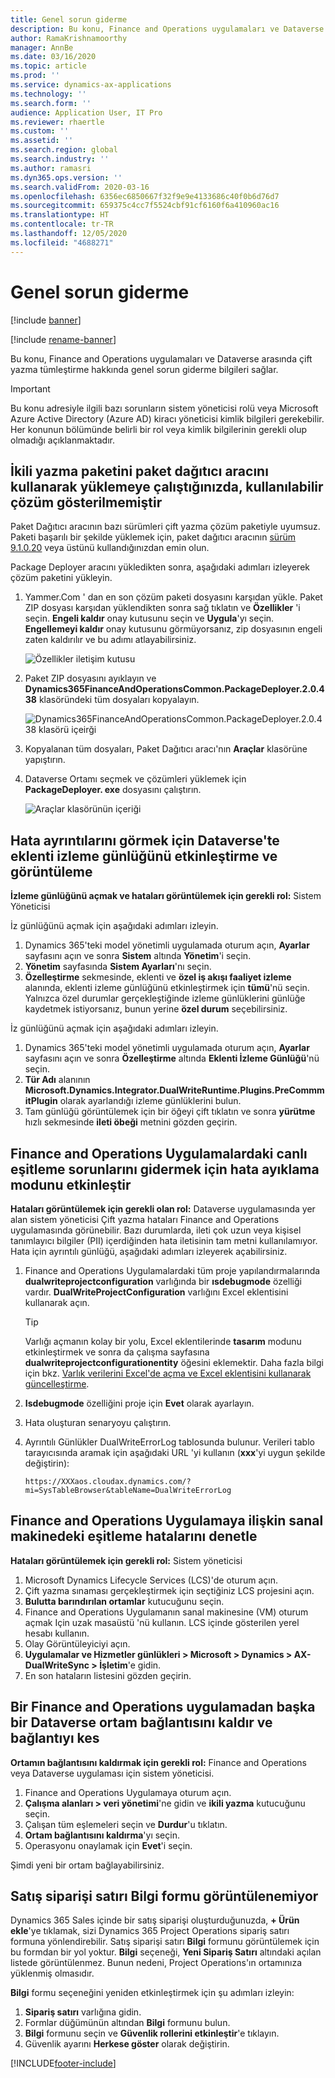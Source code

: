 ```yaml
---
title: Genel sorun giderme
description: Bu konu, Finance and Operations uygulamaları ve Dataverse arasında çift yazma tümleştirme hakkında genel sorun giderme bilgileri sağlar.
author: RamaKrishnamoorthy
manager: AnnBe
ms.date: 03/16/2020
ms.topic: article
ms.prod: ''
ms.service: dynamics-ax-applications
ms.technology: ''
ms.search.form: ''
audience: Application User, IT Pro
ms.reviewer: rhaertle
ms.custom: ''
ms.assetid: ''
ms.search.region: global
ms.search.industry: ''
ms.author: ramasri
ms.dyn365.ops.version: ''
ms.search.validFrom: 2020-03-16
ms.openlocfilehash: 6356ec6850667f32f9e9e4133686c40f0b6d76d7
ms.sourcegitcommit: 659375c4cc7f5524cbf91cf6160f6a410960ac16
ms.translationtype: HT
ms.contentlocale: tr-TR
ms.lasthandoff: 12/05/2020
ms.locfileid: "4688271"
---
```

# <a name="general-troubleshooting"></a>Genel sorun giderme

[!include [banner](../../includes/banner.md)]

[!include [rename-banner](~/includes/cc-data-platform-banner.md)]



Bu konu, Finance and Operations uygulamaları ve Dataverse arasında çift yazma tümleştirme hakkında genel sorun giderme bilgileri sağlar.

> [!IMPORTANT]
> Bu konu adresiyle ilgili bazı sorunların sistem yöneticisi rolü veya Microsoft Azure Active Directory (Azure AD) kiracı yöneticisi kimlik bilgileri gerekebilir. Her konunun bölümünde belirli bir rol veya kimlik bilgilerinin gerekli olup olmadığı açıklanmaktadır.

## <a name="when-you-try-to-install-the-dual-write-package-by-using-the-package-deployer-tool-no-available-solutions-are-shown"></a>İkili yazma paketini paket dağıtıcı aracını kullanarak yüklemeye çalıştığınızda, kullanılabilir çözüm gösterilmemiştir

Paket Dağıtıcı aracının bazı sürümleri çift yazma çözüm paketiyle uyumsuz. Paketi başarılı bir şekilde yüklemek için, paket dağıtıcı aracının [sürüm 9.1.0.20](https://www.nuget.org/packages/Microsoft.CrmSdk.XrmTooling.PackageDeployment.Wpf/9.1.0.20) veya üstünü kullandığınızdan emin olun.

Package Deployer aracını yükledikten sonra, aşağıdaki adımları izleyerek çözüm paketini yükleyin.

1. Yammer.Com ' dan en son çözüm paketi dosyasını karşıdan yükle. Paket ZIP dosyası karşıdan yüklendikten sonra sağ tıklatın ve **Özellikler** 'i seçin. **Engeli kaldır** onay kutusunu seçin ve **Uygula**'yı seçin. **Engellemeyi kaldır** onay kutusunu görmüyorsanız, zip dosyasının engeli zaten kaldırılır ve bu adımı atlayabilirsiniz.

    ![Özellikler iletişim kutusu](media/unblock_option.png)

2. Paket ZIP dosyasını ayıklayın ve **Dynamics365FinanceAndOperationsCommon.PackageDeployer.2.0.438** klasöründeki tüm dosyaları kopyalayın.

    ![Dynamics365FinanceAndOperationsCommon.PackageDeployer.2.0.438 klasörü içeirği](media/extract_package.png)

3. Kopyalanan tüm dosyaları, Paket Dağıtıcı aracı'nın **Araçlar** klasörüne yapıştırın. 
4. Dataverse Ortamı seçmek ve çözümleri yüklemek için **PackageDeployer. exe** dosyasını çalıştırın.

    ![Araçlar klasörünün içeriği](media/paste_copied_files.png)

## <a name="enable-and-view-the-plug-in-trace-log-in-dataverse-to-view-error-details"></a><a id="enable-view-trace"></a>Hata ayrıntılarını görmek için Dataverse'te eklenti izleme günlüğünü etkinleştirme ve görüntüleme

**İzleme günlüğünü açmak ve hataları görüntülemek için gerekli rol:** Sistem Yöneticisi

İz günlüğünü açmak için aşağıdaki adımları izleyin.

1. Dynamics 365'teki model yönetimli uygulamada oturum açın, **Ayarlar** sayfasını açın ve sonra **Sistem** altında **Yönetim**'i seçin.
2. **Yönetim** sayfasında **Sistem Ayarları**'nı seçin.
3. **Özelleştirme** sekmesinde, eklenti ve **özel iş akışı faaliyet izleme** alanında, eklenti izleme günlüğünü etkinleştirmek için **tümü**'nü seçin. Yalnızca özel durumlar gerçekleştiğinde izleme günlüklerini günlüğe kaydetmek istiyorsanız, bunun yerine **özel durum** seçebilirsiniz.


İz günlüğünü açmak için aşağıdaki adımları izleyin.

1. Dynamics 365'teki model yönetimli uygulamada oturum açın, **Ayarlar** sayfasını açın ve sonra **Özelleştirme** altında **Eklenti İzleme Günlüğü**'nü seçin.
2. **Tür Adı** alanının **Microsoft.Dynamics.Integrator.DualWriteRuntime.Plugins.PreCommmitPlugin** olarak ayarlandığı izleme günlüklerini bulun.
3. Tam günlüğü görüntülemek için bir öğeyi çift tıklatın ve sonra **yürütme** hızlı sekmesinde **ileti öbeği** metnini gözden geçirin.

## <a name="enable-debug-mode-to-troubleshoot-live-synchronization-issues-in-finance-and-operations-apps"></a>Finance and Operations Uygulamalardaki canlı eşitleme sorunlarını gidermek için hata ayıklama modunu etkinleştir

**Hataları görüntülemek için gerekli olan rol:** Dataverse uygulamasında yer alan sistem yöneticisi Çift yazma hataları Finance and Operations uygulamasında görünebilir. Bazı durumlarda, ileti çok uzun veya kişisel tanımlayıcı bilgiler (PII) içerdiğinden hata iletisinin tam metni kullanılamıyor. Hata için ayrıntılı günlüğü, aşağıdaki adımları izleyerek açabilirsiniz.

1. Finance and Operations Uygulamalardaki tüm proje yapılandırmalarında **dualwriteprojectconfiguration** varlığında bir **ısdebugmode** özelliği vardır. **DualWriteProjectConfiguration** varlığını Excel eklentisini kullanarak açın.

    > [!TIP]
    > Varlığı açmanın kolay bir yolu, Excel eklentilerinde **tasarım** modunu etkinleştirmek ve sonra da çalışma sayfasına **dualwriteprojectconfigurationentity** öğesini eklemektir. Daha fazla bilgi için bkz. [Varlık verilerini Excel'de açma ve Excel eklentisini kullanarak güncelleştirme](../../office-integration/use-excel-add-in.md).

2. **Isdebugmode** özelliğini proje için **Evet** olarak ayarlayın.
3. Hata oluşturan senaryoyu çalıştırın.
4. Ayrıntılı Günlükler DualWriteErrorLog tablosunda bulunur. Verileri tablo tarayıcısında aramak için aşağıdaki URL 'yi kullanın (**xxx**'yi uygun şekilde değiştirin):

    `https://XXXaos.cloudax.dynamics.com/?mi=SysTableBrowser&tableName=DualWriteErrorLog`

## <a name="check-synchronization-errors-on-the-virtual-machine-for-the-finance-and-operations-app"></a>Finance and Operations Uygulamaya ilişkin sanal makinedeki eşitleme hatalarını denetle

**Hataları görüntülemek için gerekli rol:** Sistem yöneticisi

1. Microsoft Dynamics Lifecycle Services (LCS)'de oturum açın.
2. Çift yazma sınaması gerçekleştirmek için seçtiğiniz LCS projesini açın.
3. **Bulutta barındırılan ortamlar** kutucuğunu seçin.
4. Finance and Operations Uygulamanın sanal makinesine (VM) oturum açmak Için uzak masaüstü 'nü kullanın. LCS içinde gösterilen yerel hesabı kullanın.
5. Olay Görüntüleyiciyi açın.
6. **Uygulamalar ve Hizmetler günlükleri \> Microsoft \> Dynamics \> AX-DualWriteSync \> İşletim**'e gidin.
7. En son hataların listesini gözden geçirin.

## <a name="unlink-and-link-another-dataverse-environment-from-a-finance-and-operations-app"></a>Bir Finance and Operations uygulamadan başka bir Dataverse ortam bağlantısını kaldır ve bağlantıyı kes

**Ortamın bağlantısını kaldırmak için gerekli rol:** Finance and Operations veya Dataverse uygulaması için sistem yöneticisi.

1. Finance and Operations Uygulamaya oturum açın.
2. **Çalışma alanları \> veri yönetimi**'ne gidin ve **ikili yazma** kutucuğunu seçin.
3. Çalışan tüm eşlemeleri seçin ve **Durdur**'u tıklatın.
4. **Ortam bağlantısını kaldırma**'yı seçin.
5. Operasyonu onaylamak için **Evet**'i seçin.

Şimdi yeni bir ortam bağlayabilirsiniz.

## <a name="unable-to-view-the-sales-order-line-information-form"></a>Satış siparişi satırı Bilgi formu görüntülenemiyor 

Dynamics 365 Sales içinde bir satış siparişi oluşturduğunuzda, **+ Ürün ekle**'ye tıklamak, sizi Dynamics 365 Project Operations sipariş satırı formuna yönlendirebilir. Satış siparişi satırı **Bilgi** formunu görüntülemek için bu formdan bir yol yoktur. **Bilgi** seçeneği, **Yeni Sipariş Satırı** altındaki açılan listede görüntülenmez. Bunun nedeni, Project Operations'ın ortamınıza yüklenmiş olmasıdır.

**Bilgi** formu seçeneğini yeniden etkinleştirmek için şu adımları izleyin:
1. **Sipariş satırı** varlığına gidin.
2. Formlar düğümünün altından **Bilgi** formunu bulun. 
3. **Bilgi** formunu seçin ve **Güvenlik rollerini etkinleştir**'e tıklayın. 
4. Güvenlik ayarını **Herkese göster** olarak değiştirin.


[!INCLUDE[footer-include](../../../../includes/footer-banner.md)]